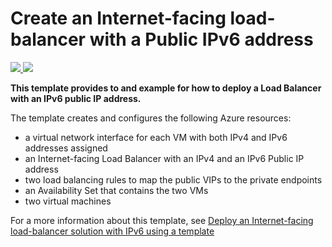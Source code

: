 # Create an Internet-facing load-balancer with a Public IPv6 address

<a href="https://portal.azure.com/#create/Microsoft.Template/uri/https%3A%2F%2Fraw.githubusercontent.com%2FAzure%2Fazure-quickstart-templates%2Fmaster%2F101-application-gateway-create%2Fazuredeploy.json" target="_blank">
    <img src="http://azuredeploy.net/deploybutton.png"/>
</a>
<a href="http://armviz.io/#/?load=https%3A%2F%2Fraw.githubusercontent.com%2FAzure%2Fazure-quickstart-templates%2Fmaster%2F101-application-gateway-create%2Fazuredeploy.json" target="_blank">
    <img src="http://armviz.io/visualizebutton.png"/>
</a>

**This template provides to and example for how to deploy a Load Balancer with an IPv6 public IP address.**

The template creates and configures the following Azure resources:

- a virtual network interface for each VM with both IPv4 and IPv6 addresses assigned
- an Internet-facing Load Balancer with an IPv4 and an IPv6 Public IP address
- two load balancing rules to map the public VIPs to the private endpoints
- an Availability Set that contains the two VMs
- two virtual machines

For a more information about this template, see [Deploy an Internet-facing load-balancer solution with IPv6 using a template](https://azure.microsoft.com/documentation/articles/load-balancer-ipv6-internet-template/)